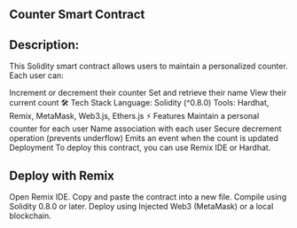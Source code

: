## Counter Smart Contract

## Description:

This Solidity smart contract allows users to maintain a personalized counter. Each user can:

Increment or decrement their counter
Set and retrieve their name
View their current count
🛠 Tech Stack
Language: Solidity (^0.8.0)
Tools: Hardhat, Remix, MetaMask, Web3.js, Ethers.js
⚡ Features
Maintain a personal counter for each user
 Name association with each user
 Secure decrement operation (prevents underflow)
 Emits an event when the count is updated
 Deployment
To deploy this contract, you can use Remix IDE or Hardhat.

## Deploy with Remix
Open Remix IDE.
Copy and paste the contract into a new file.
Compile using Solidity 0.8.0 or later.
Deploy using Injected Web3 (MetaMask) or a local blockchain.
